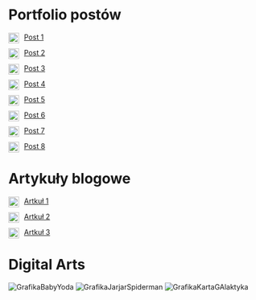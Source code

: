 # Portfolio postów

<a href="https://www.instagram.com/p/ClIpHZQIkHY/" style="margin-right: 0.5em;"><img align="left" src="https://raw.githubusercontent.com/yushi1007/yushi1007/main/images/instagram.svg" alt="instagram | Instagram" width="21px"/></a> [Post 1](https://www.instagram.com/p/ClIpHZQIkHY/)

<a href="https://www.instagram.com/p/ClF-WP-ogWb/" style="margin-right: 0.5em;"><img align="left" src="https://raw.githubusercontent.com/yushi1007/yushi1007/main/images/instagram.svg" alt="instagram | Instagram" width="21px"/></a> [Post 2](https://www.instagram.com/p/ClF-WP-ogWb/)
 
<a href="https://www.instagram.com/p/ClDyRYuoFMV/" style="margin-right: 0.5em;"><img align="left" src="https://raw.githubusercontent.com/yushi1007/yushi1007/main/images/instagram.svg" alt="instagram | Instagram" width="21px"/></a> [Post 3](https://www.instagram.com/p/ClDyRYuoFMV/)

<a href="https://www.instagram.com/p/Ck8Ek-1Ip8z/" style="margin-right: 0.5em;"><img align="left" src="https://raw.githubusercontent.com/yushi1007/yushi1007/main/images/instagram.svg" alt="instagram | Instagram" width="21px"/></a> [Post 4](https://www.instagram.com/p/Ck8Ek-1Ip8z/)

<a href="https://www.facebook.com/photo/?fbid=507183428102337&set=a.460179839469363" style="margin-right: 0.5em;"><img align="left" src="https://user-images.githubusercontent.com/119257110/204159738-ada2e63d-a991-44bb-b844-3fb6e0f1ad70.svg" alt="facebook " width="21px"/></a> [Post 5](https://www.facebook.com/photo/?fbid=507183428102337&set=a.460179839469363)

<a href="https://www.facebook.com/photo/?fbid=490291989791481&set=a.460179839469363" style="margin-right: 0.5em;"><img align="left" src="https://user-images.githubusercontent.com/119257110/204159738-ada2e63d-a991-44bb-b844-3fb6e0f1ad70.svg" alt="facebook " width="21px"/></a> [Post 6](https://www.facebook.com/photo/?fbid=490291989791481&set=a.460179839469363)

<a href="https://www.facebook.com/photo/?fbid=490291989791481&set=a.460179839469363" style="margin-right: 0.5em;"><img align="left" src="https://user-images.githubusercontent.com/119257110/204159738-ada2e63d-a991-44bb-b844-3fb6e0f1ad70.svg" alt="facebook " width="21px"/></a> [Post 7](https://www.facebook.com/photo/?fbid=490291989791481&set=a.460179839469363)

<a href="https://fb.watch/h3tHe2FIJa/" style="margin-right: 0.5em;"><img align="left" src="https://user-images.githubusercontent.com/119257110/204159738-ada2e63d-a991-44bb-b844-3fb6e0f1ad70.svg" alt="facebook " width="21px"/></a> [Post 8](https://fb.watch/h3tHe2FIJa/)

# Artykuły blogowe

<a href="https://www.faceandlook.pl/przepis-na-idealne-wlosy-wedlug-malgorzaty-rozenek-majdan" style="margin-right: 0.5em;"><img align="left" src="https://user-images.githubusercontent.com/119257110/204159726-cdb79c01-b50f-48b5-bb9c-90a44951c0d8.svg" alt="facebook " width="21px"/></a> [Artkuł 1](https://www.faceandlook.pl/przepis-na-idealne-wlosy-wedlug-malgorzaty-rozenek-majdan)

<a href="https://www.faceandlook.pl/makijazowy-trik-z-tiktoka-wyszczupla-twarz-stosuja-go-julia-wieniawa-i-malgorzata-socha" style="margin-right: 0.5em;"><img align="left" src="https://user-images.githubusercontent.com/119257110/204159726-cdb79c01-b50f-48b5-bb9c-90a44951c0d8.svg" alt="facebook " width="21px"/></a> [Artkuł 2](https://www.faceandlook.pl/makijazowy-trik-z-tiktoka-wyszczupla-twarz-stosuja-go-julia-wieniawa-i-malgorzata-socha)

<a href="https://www.faceandlook.pl/kosmetyczne-must-have-kasi-sokolowskiej" style="margin-right: 0.5em;"><img align="left" src="https://user-images.githubusercontent.com/119257110/204159726-cdb79c01-b50f-48b5-bb9c-90a44951c0d8.svg" alt="facebook " width="21px"/></a> [Artkuł 3](https://www.faceandlook.pl/kosmetyczne-must-have-kasi-sokolowskiej)


# Digital Arts

![GrafikaBabyYoda](https://i.imgur.com/y6ssrCR.png) 
![GrafikaJarjarSpiderman](https://i.imgur.com/IjLP12c.png)
![GrafikaKartaGAlaktyka](https://i.imgur.com/hMlLJLp.jpeg)
